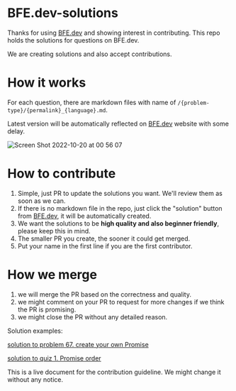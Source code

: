 # BFE.dev-solutions

Thanks for using [BFE.dev](https://bfe.dev) and showing interest in contributing. This repo holds the solutions for questions on BFE.dev.

We are creating solutions and also accept contributions.

# How it works

For each question, there are markdown files with name of `/{problem-type}/{permalink}_{language}.md`.

Latest version will be automatically reflected on [BFE.dev](https://bfe.dev) website with some delay.

![Screen Shot 2022-10-20 at 00 56 07](https://user-images.githubusercontent.com/72685491/199011088-f324aab4-9c80-4338-a717-cd6527f5771e.png)


# How to contribute

1. Simple, just PR to update the solutions you want. We'll review them as soon as we can. 
2. If there is no markdown file in the repo, just click the "solution" button from [BFE.dev](https://bfe.dev), it will be automatically created.
3. We want the solutions to be **high quality and also beginner friendly**, please keep this in mind.
4. The smaller PR you create, the sooner it could get merged. 
5. Put your name in the first line if you are the first contributor.


# How we merge

1. we will merge the PR based on the correctness and quality.
2. we might comment on your PR to request for more changes if we think the PR is promising.
3. we might close the PR without any detailed reason.


Solution examples:

[solution to problem 67. create your own Promise](https://github.com/BFEdev/BFE.dev-solutions/blob/main/problem/create-your-own-promise_en.md)

[solution to quiz 1. Promise order](https://github.com/BFEdev/BFE.dev-solutions/blob/main/quiz/1-promise-order_en.md)


This is a live document for the contribution guideline. We might change it without any notice. 
